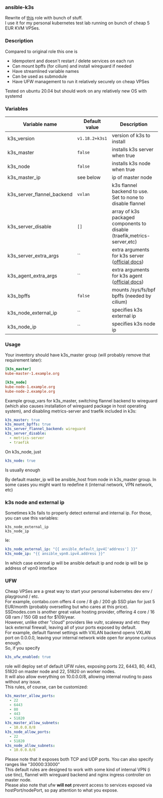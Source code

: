 ### ansible-k3s
Rewrite of [this](https://github.com/rancher/k3s-ansible) role with bunch of stuff.  
I use it for my personal kubernetes test lab running on bunch of cheap 5 EUR KVM VPSes.

### Description

Compared to original role this one is

* Idempotent and doesn't restart / delete services on each run
* Can mount bpffs (for cilium) and install wireguard if needed
* Have streamlined variable names
* Can be used as submodule
* Have UFW management to run it relatively securely on cheap VPSes

Tested on ubuntu 20.04 but should work on any relatively new OS with systemd

### Variables


| Variable name              | Default value  | Description                                                                                                                          |
| -------------------------- | -------------- | ------------------------------------------------------------------------------------------------------------------------------------ |
| k3s_version                | `v1.18.2+k3s1` | version of k3s to install                                                                                                            |
| k3s_master                 | `false`        | installs k3s server when true                                                                                                        |
| k3s_node                   | `false`        | installs k3s node when true                                                                                                          |
| k3s_master_ip              | see below      | ip of master node                                                                                                                    |
| k3s_server_flannel_backend | `vxlan`        | k3s flannel backend to use. Set to none to disable flannel                                                                           |
| k3s_server_disable         | `[]`           | array of k3s packaged components to disable (traefik,metrics-server,etc)                                                             |
| k3s_server_extra_args      | ``             | extra arguments for k3s server ([official docs](https://rancher.com/docs/k3s/latest/en/installation/install-options/server-config/)) |
| k3s_agent_extra_args       | ``             | extra arguments for k3s agent ([official docs](https://rancher.com/docs/k3s/latest/en/installation/install-options/agent-config/))   |
| k3s_bpffs                  | `false`        | mounts /sys/fs/bpf bpffs (needed by cilium)                                                                                          |
| k3s_node_external_ip       | ``             | specifies k3s external ip                                                                                                            |
| k3s_node_ip                | ``             | specifies k3s node ip                                                                                                                |

### Usage

Your inventory should have k3s_master group (will probably remove that requirement later):

```ini
[k3s_master]
kube-master-1.example.org

[k3s_node]
kube-node-1.example.org
kube-node-2.example.org
```

Example group_vars for k3s_master, switching flannel backend to wireguard (which also causes installation of wireguard package in host operating system), and disabling metrics-server and traefik included in k3s:
```yaml
k3s_master: true
k3s_mount_bpffs: true
k3s_server_flannel_backend: wireguard
k3s_server_disable:
  - metrics-server
  - traefik
```

On k3s_node, just
```yaml
k3s_node: true
```
Is usually enough

By default master_ip will be ansible_host from node in k3s_master group. In some cases you might want to redefine it (internal network, VPN network, etc)

### k3s node and external ip
Sometimes k3s fails to properly detect external and internal ip. For those, you can use this variables:
```
k3s_node_external_ip
k3s_node_ip
```
Ie:
```yaml
k3s_node_external_ip: "{{ ansible_default_ipv4['address'] }}"
k3s_node_ip: "{{ ansible_vpn0.ipv4.address }}"
```
In which case external ip will be ansible default ip and node ip will be ip address of vpn0 interface

### UFW
Cheap VPSes are a great way to start your personal kubernetes dev env / playground / etc.  
For example, contabo.com offers 4 core / 8 gb / 200 gb SSD plan for just 5 EUR/month (probably overselling but who cares at this price).  
SSDnodes.com is another great value hosting provider, offering 4 core / 16 GB ram / 150 GB ssd for $109/year.  
However, unlike other "cloud" providers like vultr, scaleway and etc they lack external firewall, leaving all of your ports exposed by default.  
For example, default flannel settings with VXLAN backend opens VXLAN port on 0.0.0.0, leaving your internal network wide open for anyone curious enough.  
So, if you specify 
```yaml
k3s_ufw_enabled: true
```
role will deploy set of default UFW rules, exposing ports 22, 6443, 80, 443, 51820 on master node and 22, 51820 on worker nodes.  
It will also allow everything on 10.0.0.0/8, allowing internal routing to pass without any issue.  
This rules, of course, can be customized:
```yaml
k3s_master_allow_ports:
  - 22
  - 6443
  - 80
  - 443
  - 51820
k3s_master_allow_subnets:
  - 10.0.0.0/8
k3s_node_allow_ports:
  - 22
  - 51820
k3s_node_allow_subnets:
  - 10.0.0.0/8
```
Please note that it exposes both TCP and UDP ports. You can also specify ranges like "30000:33000"  
This default rules are designed to work with some kind of internal VPN (i use tinc), flannel with wireguard backend and nginx ingress controller on master node.  
Please also note that ufw **will not** prevent access to services exposed via hostPort/nodePort, so pay attention to what you expose.
